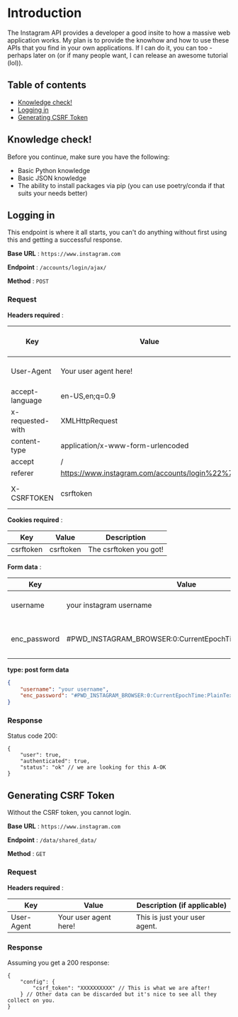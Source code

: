 # Introduction

The Instagram API provides a developer a good insite to how a massive web application works. My plan is to provide the knowhow and how to use these APIs that you find in your own applications. If I can do it, you can too - perhaps later on (or if many people want, I can release an awesome tutorial (lol)).

## Table of contents
- [Knowledge check!](#knowledge-check)
- [Logging in](#logging-in)
- [Generating CSRF Token](#generating-csrf-token)

## Knowledge check!
Before you continue, make sure you have the following:
- Basic Python knowledge
- Basic JSON knowledge
- The ability to install packages via pip (you can use poetry/conda if that suits your needs better)

## Logging in
This endpoint is where it all starts, you can't do anything without first using this and getting a successful response.

**Base URL** : `https://www.instagram.com`

**Endpoint** : `/accounts/login/ajax/`

**Method** : `POST`

### Request

**Headers required** : 

| Key | Value | Description (if applicable) |
|--------|-----------|-------------|
| User-Agent | Your user agent here! | This is just your user agent. |
| accept-language | en-US,en;q=0.9 | |
| x-requested-with | XMLHttpRequest | |
| content-type | application/x-www-form-urlencoded | |
| accept | / | |
| referer | https://www.instagram.com/accounts/login%22%7D | |
| X-CSRFTOKEN | csrftoken | The csrftoken you got! |


**Cookies required** :

| Key | Value | Description |
| ------- | ------------- | ------------------ |
| csrftoken | csrftoken | The csrftoken you got! |

**Form data** :

| Key | Value | Description |
| ------- | ------------- | ------------------ |
| username | your instagram username | Your Instagram username |
| enc_password | #PWD_INSTAGRAM_BROWSER:0:CurrentEpochTime:PlainTextPassword | One of Instagram's awesome features... |

**type: post form data**

```json
{
    "username": "your username",
    "enc_password": "#PWD_INSTAGRAM_BROWSER:0:CurrentEpochTime:PlainTextPassword"
}
```

### Response

Status code 200:

```jsonc
{
    "user": true,
    "authenticated": true,
    "status": "ok" // we are looking for this A-OK
}
```

## Generating CSRF Token
Without the CSRF token, you cannot login.

**Base URL** : `https://www.instagram.com`

**Endpoint** : `/data/shared_data/`

**Method** : `GET`

### Request

**Headers required** : 

| Key | Value | Description (if applicable) |
|--------|-----------|-------------|
| User-Agent | Your user agent here! | This is just your user agent. |

### Response

Assuming you get a 200 response:

```jsonc
{
    "config": {
        "csrf_token": "XXXXXXXXXX" // This is what we are after!
    } // Other data can be discarded but it's nice to see all they collect on you.
}
```
